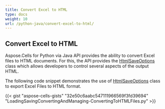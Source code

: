 ```yaml
---
title: Convert Excel to HTML
type: docs
weight: 10
url: /python-java/convert-excel-to-html/
---
```


## **Convert Excel to HTML**
Aspose.Cells for Python via Java API provides the ability to convert Excel files to HTML documents. For this, the API provides the [HtmlSaveOptions](https://reference.aspose.com/cells/python/asposecells.api/HtmlSaveOptions) class which allows developers to control several aspects of the output HTML.

The following code snippet demonstrates the use of [HtmlSaveOptions](https://reference.aspose.com/cells/python/asposecells.api/HtmlSaveOptions) class to export Excel Files to HTML format.

{{< gist "aspose-cells-gists" "32e50c6aabc547111966569f3fd39694" "LoadingSavingConvertingAndManaging-ConvertingToHTMLFiles.py" >}}
